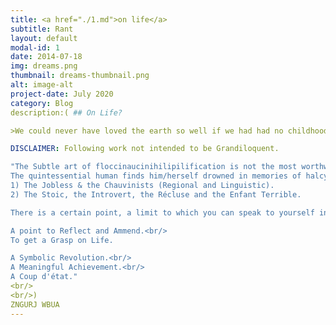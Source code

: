 ```yaml
---
title: <a href="./1.md">on life</a>
subtitle: Rant
layout: default
modal-id: 1
date: 2014-07-18
img: dreams.png
thumbnail: dreams-thumbnail.png
alt: image-alt
project-date: July 2020
category: Blog
description:( ## On Life?

>We could never have loved the earth so well if we had had no childhood in it, if it were not the earth where the same flowers come up again every spring that we used to gather with our tiny fingers as we sat lisping to ourselves on the grass, the same hips and haws on the autumn hedgerows, the same redbreasts that we used to call ‘God’s birds’ because they did no harm to the precious crops. What novelty is worth that Sweet Monotony where everything is known and loved because it is known?    - George Eliot

DISCLAIMER: Following work not intended to be Grandiloquent.

"The Subtle art of floccinaucinihilipilification is not the most worthwile usage of ones time.  Occasional recalcitrance and perennial procrastination are two of the leading causes for man's path to doom.
The quintessential human finds him/herself drowned in memories of halcyon times, never really focussing on the current task at hand. These are the people in the middle of the great scale of humanity. At moiety. the extremes are:<br/>
1) The Jobless & the Chauvinists (Regional and Linguistic).
2) The Stoic, the Introvert, the Récluse and the Enfant Terrible.

There is a certain point, a limit to which you can speak to yourself in a soto-voce saying 'Congratulations on __ years of worthless existence'. A point at which you better realise the whole rationalé behind it. The fact that you've been percieving the world all wrong. A point at which you'll want to shut yourself away from the world, far from the complex cacophony of sounds, somewhere you can truly find solitude, probably with someone you can find solace in and check whether you had been wired right all along. 

A point to Reflect and Ammend.<br/>
To get a Grasp on Life.

A Symbolic Revolution.<br/>
A Meaningful Achievement.<br/>
A Coup d'état."
<br/>
<br/>)
ZNGURJ WBUA
---
```

